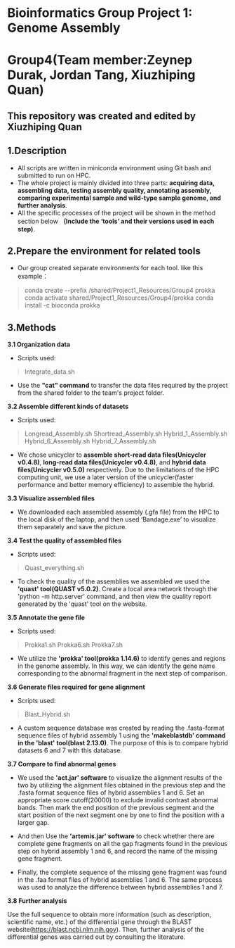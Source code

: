 # Bioinformatics Group Project 1: Genome Assembly
# Group4(Team member:Zeynep Durak, Jordan Tang, Xiuzhiping Quan)
## This repository was created and edited by Xiuzhiping Quan
##  1.Description
- All scripts are written in miniconda environment using Git bash and submitted to run on HPC.
- The whole project is mainly divided into three parts: **acquiring data, assembling data, testing assembly quality, annotating assembly, comparing experimental sample and wild-type sample genome, and further analysis**.
- All the specific processes of the project will be shown in the method section below **（Include the ‘tools’ and their versions used in each step)**.
##  2.Prepare the environment for related tools

- Our group created separate environments for each tool.
like this example：
>conda create  --prefix /shared/Project1_Resources/Group4 prokka
conda activate shared/Project1_Resources/Group4/prokka
conda install -c bioconda prokka
## 3.Methods
 **3.1 Organization data**

- Scripts used: 
>Integrate_data.sh
- Use the **"cat" command** to transfer the data files required by the project from the shared folder to the team's project folder. 

**3.2 Assemble different kinds of datasets**
- Scripts used: 
>Longread_Assembly.sh 
>Shortread_Assembly.sh
>Hybrid_1_Assembly.sh
>Hybrid_6_Assembly.sh
>Hybrid_7_Assembly.sh
- We chose unicycler to **assemble short-read data files(Unicycler v0.4.8)**, **long-read data files(Unicycler v0.4.8)**, and **hybrid data files(Unicycler v0.5.0)** respectively. Due to the limitations of the HPC computing unit, we use a later version of the unicycler(faster performance and better memory efficiency) to assemble the hybrid.

**3.3 Visualize assembled files**

- We downloaded each assembled assembly (.gfa file) from the HPC to the local disk of the laptop, and then used ‘Bandage.exe’ to visualize them separately and save the picture.

**3.4 Test the quality of assembled files**
- Scripts used: 
>Quast_everything.sh
- To check the quality of the assemblies we assembled we used the **'quast' tool(QUAST v5.0.2)**. Create a local area network through the 'python -m http.server' command, and then view the quality report generated by the 'quast' tool on the website.

**3.5 Annotate the gene file**
- Scripts used: 
>Prokka1.sh
>Prokka6.sh
>Prokka7.sh
- We utilize the **'prokka' tool(prokka 1.14.6)** to identify genes and regions in the genome assembly. In this way, we can identify the gene name corresponding to the abnormal fragment in the next step of comparison.

**3.6 Generate files required for gene alignment**
- Scripts used: 
>Blast_Hybrid.sh
- A custom sequence database was created by reading the .fasta-format sequence files of hybrid assembly 1 using the **'makeblastdb' command in the 'blast' tool(blast 2.13.0)**. The purpose of this is to compare hybrid datasets 6 and 7 with this database.

**3.7 Compare to find abnormal genes**

- We used the **'act.jar' software** to visualize the alignment results of the two by utilizing the alignment files obtained in the previous step and the .fasta format sequence files of hybrid assemblies 1 and 6. Set an appropriate score cutoff(20000) to exclude invalid contrast abnormal bands. Then mark the end position of the previous segment and the start position of the next segment one by one to find the position with a larger gap.

- And then Use the **'artemis.jar' software** to check whether there are complete gene fragments on all the gap fragments found in the previous step on hybrid assembly 1 and 6, and record the name of the missing gene fragment.

- Finally, the complete sequence of the missing gene fragment was found in the .faa format files of hybrid assemblies 1 and 6.  The same process was used to analyze the difference between hybrid assemblies 1 and 7.

**3.8 Further analysis**

Use the full sequence to obtain more information (such as description, scientific name, etc.) of the differential gene through the BLAST  website(https://blast.ncbi.nlm.nih.gov). Then, further analysis of the differential genes was carried out by consulting the literature.
